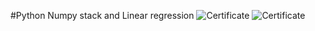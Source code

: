 #Python Numpy stack and Linear regression
![Certificate](https://udemy-certificate.s3.amazonaws.com/image/UC-CH5PHW28.jpg)
![Certificate](https://udemy-certificate.s3.amazonaws.com/image/UC-CH5PHW28.jpg)
